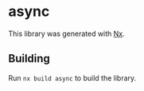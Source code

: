 # async

This library was generated with [Nx](https://nx.dev).

## Building

Run `nx build async` to build the library.
